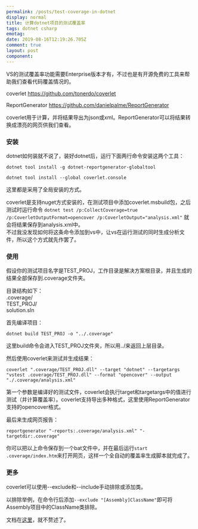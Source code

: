 ```yaml
---
permalink: /posts/test-coverage-in-dotnet
display: normal
title: 计算dotnet项目的测试覆盖率
tags: dotnet csharp
emotag: 
date: 2019-08-16T12:19:26.705Z
comment: true
layout: post
component: 
---
```

VS的测试覆盖率功能需要Enterprise版本才有，不过也是有开源免费的工具来帮助我们查看代码覆盖情况的。

coverlet https://github.com/tonerdo/coverlet

ReportGenerator https://github.com/danielpalme/ReportGenerator

coverlet用于计算，并将结果导出为json或xml。ReportGenerator可以将结果转换成漂亮的网页供我们查看。

### 安装

dotnet如何装就不说了，装好dotnet后，运行下面两行命令安装这两个工具：

`dotnet tool install -g dotnet-reportgenerator-globaltool`

`dotnet tool install --global coverlet.console`

这里都是采用了全局安装的方式。

coverlet是支持nuget方式安装的，在测试项目中添加coverlet.msbuild包，之后测试时运行命令 `dotnet test /p:CollectCoverage=true /p:CoverletOutputFormat=opencover /p:CoverletOutput="analysis.xml"` 就会将结果保存到analysis.xml中。  
不过我没发现如何将这条命令添加到vs中，让vs在运行测试的同时生成分析文件，所以这个方式就先作罢了。

### 使用

假设你的测试项目名字是TEST_PROJ，工作目录是解决方案根目录，并且生成的结果全部保存到.coverage文件夹。

目录结构如下：  
.coverage/  
TEST_PROJ/  
solution.sln

首先编译项目：

`dotnet build TEST_PROJ -o "../.coverage"`

这里build命令会进入TEST_PROJ文件夹，所以用../来返回上层目录。

然后使用coverlet来测试并生成结果：

`coverlet ".coverage/TEST_PROJ.dll" --target "dotnet" --targetargs "vstest .coverage/TEST_PROJ.dll" --format "opencover" --output "./.coverage/analysis.xml"`

第一个参数是编译好的测试文件，coverlet会执行target和targetargs中的值进行测试（并计算覆盖率）。coverlet支持导出多种格式，这里使用ReportGenerator支持的opencover格式。

最后来生成网页报告：

`reportgenerator "-reports:.coverage/analysis.xml" "-targetdir:.coverage"`

你可以把以上命令保存到一个bat文件中，并在最后运行`start .coverage/index.htm`来打开网页，这样一个全自动的覆盖率生成脚本就完成了。

### 更多

coverlet可以使用--exclude和--include手动排除或添加类。

以排除举例，在命令行后添加`--exclude "[Assembly]ClassName"`即可将Assembly项目中的ClassName类排除。

文档在[这里](https://github.com/tonerdo/coverlet/blob/master/Documentation/GlobalTool.md#excluding-from-coverage)，就不赘述了。
